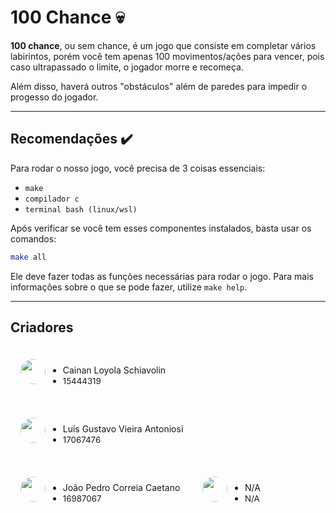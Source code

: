 # 100 Chance 💀

**100 chance**, ou sem chance, é um jogo que consiste em completar vários labirintos, porém você tem apenas 100 movimentos/ações para vencer, pois caso ultrapassado o limite, o jogador morre e recomeça. 

Além disso, haverá outros "obstáculos" além de paredes para impedir o progesso do jogador.

---

## Recomendações ✔️

Para rodar o nosso jogo, você precisa de 3 coisas essenciais:

- `make`
- `compilador c`
- `terminal bash (linux/wsl)`

Após verificar se você tem esses componentes instalados, basta usar os comandos: 
```bash
make all
```

Ele deve fazer todas as funções necessárias para rodar o jogo. Para mais informações sobre o que se pode fazer, utilize `make help`.

---

## Criadores

<div style="display:inline-block; padding:1rem;">
    <img src="https://github.com/ItzCrynix.png" style="height: 40px; border-radius:20px">
    <ul style="display:inline-block">
        <li><span>Cainan Loyola Schiavolin</span>
        <li><span style="font-size:10pt">15444319</span>
    </ul>
</div>

<div style="display:inline-block; padding:1rem;">
    <img src="https://github.com/luis-antoniosi.png" style="height: 40px; border-radius:20px">
    <ul style="display:inline-block">
        <li><span>Luís Gustavo Vieira Antoniosi</span>
        <li><span style="font-size:10pt">17067476</span>
    </ul>
</div>

<div style="display:inline-block; padding:1rem;">
    <img src="https://github.com/ItzCrynix.png" style="height: 40px; border-radius:20px">
    <ul style="display:inline-block">
        <li><span>João Pedro Correia Caetano</span>
        <li><span style="font-size:10pt">16987067</span>
    </ul>
</div>

<div style="display:inline-block; padding:1rem;">
    <img src="https://github.com/ItzCrynix.png" style="height: 40px; border-radius:20px">
    <ul style="display:inline-block">
        <li><span>N/A</span>
        <li><span style="font-size:10pt">N/A</span>
    </ul>
</div>
